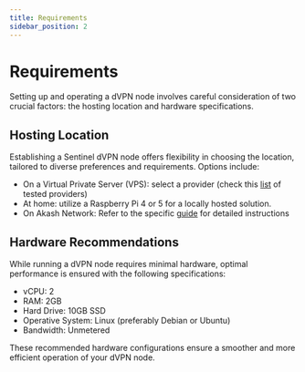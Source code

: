 ```yaml
---
title: Requirements
sidebar_position: 2
---
```


# Requirements

Setting up and operating a dVPN node involves careful consideration of two crucial factors: the hosting location and hardware specifications.

## Hosting Location

Establishing a Sentinel dVPN node offers flexibility in choosing the location, tailored to diverse preferences and requirements. Options include:
- On a Virtual Private Server (VPS): select a provider (check this [list](https://cryptpad.fr/sheet/#/2/sheet/edit/5Exc+RslM-bhp301wGl6i0Ui/) of tested providers)
- At home: utilize a Raspberry Pi 4 or 5 for a locally hosted solution.
- On Akash Network: Refer to the specific [guide](/node-setup/akash) for detailed instructions

## Hardware Recommendations

While running a dVPN node requires minimal hardware, optimal performance is ensured with the following specifications:
- vCPU: 2
- RAM: 2GB
- Hard Drive: 10GB SSD
- Operative System: Linux (preferably Debian or Ubuntu)
- Bandwidth: Unmetered

These recommended hardware configurations ensure a smoother and more efficient operation of your dVPN node.